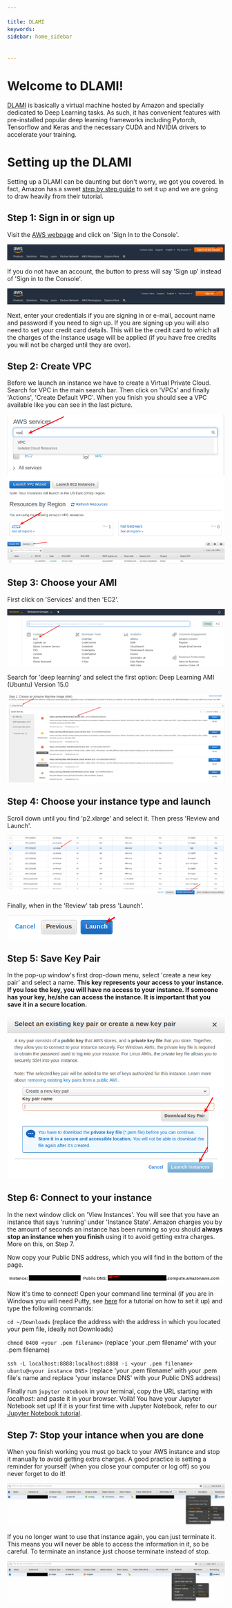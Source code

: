 ```yaml
---

title: DLAMI
keywords: 
sidebar: home_sidebar


---
```

# Welcome to DLAMI!

[DLAMI](https://aws.amazon.com/machine-learning/amis/) is basically a virtual machine hosted by Amazon and specially dedicated to Deep Learning tasks. As such, it has convenient features with pre-installed popular deep learning frameworks including Pytorch, Tensorflow and Keras and the necessary CUDA and NVIDIA drivers to accelerate your training.

# Setting up the DLAMI

Setting up a DLAMI can be daunting but don't worry, we got you covered. In fact, Amazon has a sweet [step by step guide](https://aws.amazon.com/getting-started/tutorials/get-started-dlami/) to set it up and we are going to draw heavily from their tutorial.

## Step 1: Sign in or sign up

Visit the [AWS webpage](https://aws.amazon.com/) and click on 'Sign In to the Console'.

![Signin](images/dlami_tutorial/signin.png)

If you do not have an account, the button to press will say 'Sign up' instead of 'Sign in to the Console'.

![Signup](images/dlami_tutorial/signup.png)

Next, enter your credentials if you are signing in or e-mail, account name and password if you need to sign up. If you are signing up you will also need to set your credit card details. This will be the credit card to which all the charges of the instance usage will be applied (if you have free credits you will not be charged until they are over).

## Step 2: Create VPC

Before we launch an instance we have to create a Virtual Private Cloud. Search for VPC in the main search bar. Then click on 'VPCs' and finally 'Actions', 'Create Default VPC'. When you finish you should see a VPC available like you can see in the last picture.

![vpc0](images/dlami_tutorial/vpc0.png)
![vpc1](images/dlami_tutorial/vpc1.png)
![vpc2](images/dlami_tutorial/vpc2.png)

## Step 3: Choose your AMI

First click on 'Services' and then 'EC2'.

![amiubuntu](images/dlami_tutorial/ec2.png)

Search for 'deep learning' and select the first option: Deep Learning AMI (Ubuntu) Version 15.0

![amiubuntu](images/dlami_tutorial/amiubuntu.png)

## Step 4: Choose your instance type and launch

Scroll down until you find 'p2.xlarge' and select it. Then press 'Review and Launch'.

![p2](images/dlami_tutorial/p2.png)

Finally, when in the 'Review' tab press 'Launch'.

![launch](images/dlami_tutorial/launch.png)

## Step 5: Save Key Pair

In the pop-up window's first drop-down menu, select 'create a new key pair' and select a name. **This key represents your access to your instance. If you lose the key, you will have no access to your instance. If someone has your key, he/she can access the instance. It is important that you save it in a secure location.**

![key](images/dlami_tutorial/key.png)

## Step 6: Connect to your instance

In the next window click on 'View Instances'. You will see that you have an instance that says 'running' under 'Instance State'. Amazon charges you by the amount of seconds an instance has been running so you should **always stop an instance when you finish** using it to avoid getting extra charges. More on this, on Step 7.

Now copy your Public DNS address, which you will find in the bottom of the page.

![pubdns](images/dlami_tutorial/pubdns.png)

Now it's time to connect! Open your command line terminal (if you are in Windows you will need Putty, see [here](https://docs.aws.amazon.com/dlami/latest/devguide/setup-jupyter-configure-client-windows.html) for a tutorial on how to set it up) and type the following commands:

`cd ~/Downloads` (replace the address with the address in which you located your pem file, ideally not Downloads)

`chmod 0400 <your .pem filename>` (replace 'your .pem filename' with your .pem filename)

`ssh -L localhost:8888:localhost:8888 -i <your .pem filename> ubuntu@<your instance DNS>` (replace 'your .pem filename' with your .pem file's name and replace 'your instance DNS' with your Public DNS address)

Finally run `jupyter notebook` in your terminal, copy the URL starting with _localhost:_ and paste it in your browser. Voilà! You have your Jupyter Notebook set up! If it is your first time with Jupyter Notebook, refer to our [Jupyter Notebook tutorial](http://course-v3.fast.ai/dlami_tutorial.html).

## Step 7: Stop your intance when you are done

When you finish working you must go back to your AWS instance and stop it manually to avoid getting extra charges. A good practice is setting a reminder for yourself (when you close your computer or log off) so you never forget to do it!

![stop](images/dlami_tutorial/stop.png)

If you no longer want to use that instance again, you can just terminate it. This means you will never be able to access the information in it, so be careful. To terminate an instance just choose terminate instead of stop.

![terminate](images/dlami_tutorial/terminate.png)
